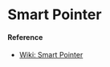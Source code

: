 # Smart Pointer

#### Reference

* [Wiki: Smart Pointer](https://en.wikipedia.org/wiki/Smart_pointer)






